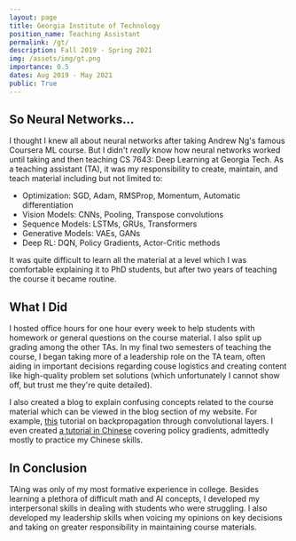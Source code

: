 ```yaml
---
layout: page
title: Georgia Institute of Technology
position_name: Teaching Assistant
permalink: /gt/
description: Fall 2019 - Spring 2021
img: /assets/img/gt.png
importance: 0.5
dates: Aug 2019 - May 2021
public: True
---
```


## So Neural Networks...

I thought I knew all about neural networks after taking Andrew Ng's famous Coursera ML course. But I didn't *really* know how neural networks worked until taking and then teaching CS 7643: Deep Learning at Georgia Tech. As a teaching assistant (TA), it was my responsibility to create, maintain, and teach material including but not limited to:

* Optimization: SGD, Adam, RMSProp, Momentum, Automatic differentiation
* Vision Models: CNNs, Pooling, Transpose convolutions
* Sequence Models: LSTMs, GRUs, Transformers
* Generative Models: VAEs, GANs
* Deep RL: DQN, Policy Gradients, Actor-Critic methods

It was quite difficult to learn all the material at a level which I was comfortable explaining it to PhD students, but after two years of teaching the course it became routine.

## What I Did

I hosted office hours for one hour every week to help students with homework or general questions on the course material. I also split up grading among the other TAs. In my final two semesters of teaching the course, I began taking more of a leadership role on the TA team, often aiding in important decisions regarding couse logistics and creating content like high-quality problem set solutions (which unfortunately I cannot show off, but trust me they're quite detailed).

I also created a blog to explain confusing concepts related to the course material which can be viewed in the blog section of my website. For example, [this](https://www.michaelpiseno.com/blog/2020/conv-backprop/) tutorial on backpropagation through convolutional layers. I even created [a tutorial in Chinese](https://www.michaelpiseno.com/blog/2021/%E7%AD%96%E7%95%A5%E6%A2%AF%E5%BA%A6/) covering policy gradients, admittedly mostly to practice my Chinese skills.

## In Conclusion

TAing was only of my most formative experience in college. Besides learning a plethora of difficult math and AI concepts, I developed my interpersonal skills in dealing with students who were struggling. I also developed my leadership skills when voicing my opinions on key decisions and taking on greater responsibility in maintaining course materials.
